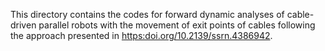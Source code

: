 This directory contains the codes for forward dynamic analyses of cable-driven parallel robots with the movement of exit points of cables following the approach presented in [https:doi.org/10.2139/ssrn.4386942](url).
